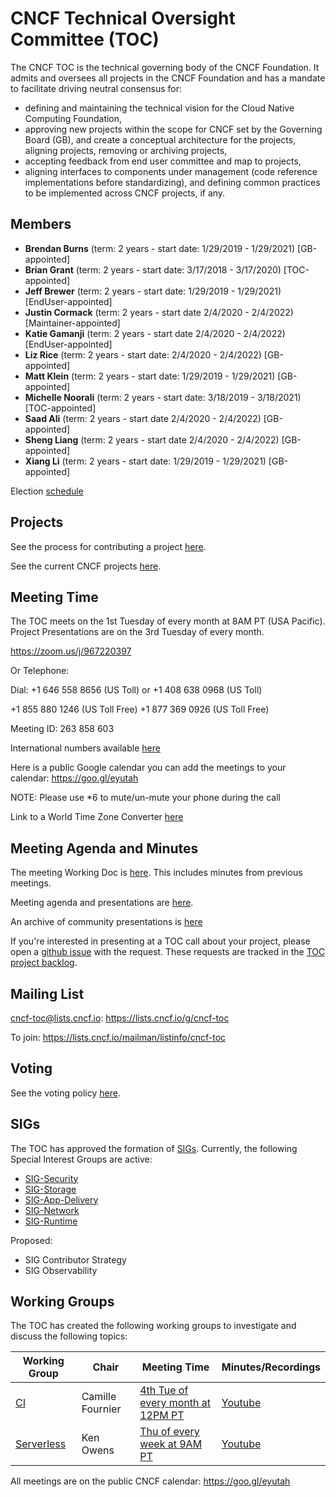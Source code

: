 # CNCF Technical Oversight Committee (TOC)

The CNCF TOC is the technical governing body of the CNCF Foundation. It admits and oversees all projects in the CNCF Foundation and has a mandate to facilitate driving neutral consensus for:
* defining and maintaining the technical vision for the Cloud Native Computing Foundation,
* approving new projects within the scope for CNCF set by the Governing Board (GB), and create a conceptual architecture for the projects, aligning projects, removing or archiving projects,
* accepting feedback from end user committee and map to projects,
* aligning interfaces to components under management (code reference implementations before standardizing), and defining common practices to be implemented across CNCF projects, if any.

## Members
* **Brendan Burns** (term: 2 years - start date: 1/29/2019 - 1/29/2021) [GB-appointed]
* **Brian Grant** (term: 2 years - start date: 3/17/2018 - 3/17/2020) [TOC-appointed]
* **Jeff Brewer** (term: 2 years - start date: 1/29/2019 - 1/29/2021) [EndUser-appointed]
* **Justin Cormack** (term: 2 years - start date 2/4/2020 - 2/4/2022) [Maintainer-appointed]
* **Katie Gamanji** (term: 2 years - start date 2/4/2020 - 2/4/2022) [EndUser-appointed]
* **Liz Rice** (term: 2 years - start date: 2/4/2020 - 2/4/2022) [GB-appointed]
* **Matt Klein** (term: 2 years - start date: 1/29/2019 - 1/29/2021) [GB-appointed]
* **Michelle Noorali** (term: 2 years - start date: 3/18/2019 - 3/18/2021) [TOC-appointed]
* **Saad Ali** (term: 2 years - start date 2/4/2020 - 2/4/2022) [GB-appointed]
* **Sheng Liang** (term: 2 years - start date 2/4/2020 - 2/4/2022) [GB-appointed]
* **Xiang Li** (term: 2 years - start date: 1/29/2019 - 1/29/2021) [GB-appointed]

Election [schedule](process/election-schedule.md)

## Projects

See the process for contributing a project [here](CONTRIBUTING.md).

See the current CNCF projects [here](https://www.cncf.io/projects/).

## Meeting Time

The TOC meets on the 1st Tuesday of every month at 8AM PT (USA Pacific).
Project Presentations are on the 3rd Tuesday of every month.

https://zoom.us/j/967220397

Or Telephone:

Dial: +1 646 558 8656 (US Toll) or +1 408 638 0968 (US Toll)

+1 855 880 1246 (US Toll Free)
+1 877 369 0926 (US Toll Free)

Meeting ID: 263 858 603

International numbers available [here](https://zoom.us/zoomconference?m=ddKUsXGa2tGOHvCl4ccI0juqU7TZaCov)

Here is a public Google calendar you can add the meetings to your calendar: https://goo.gl/eyutah

NOTE: Please use *6 to mute/un-mute your phone during the call

Link to a World Time Zone Converter [here](http://www.thetimezoneconverter.com/?t=8:00%20a.m.%20&tz=San%20Francisco&)

## Meeting Agenda and Minutes

The meeting Working Doc is [here](https://docs.google.com/document/d/1jpoKT12jf2jTf-2EJSAl4iTdA7Aoj_uiI19qIaECNFc/edit#). This includes minutes from previous meetings.

Meeting agenda and presentations are [here](docs/meeting_presentations.md).

An archive of community presentations is [here](docs/scheduled_presentations.md)

If you're interested in presenting at a TOC call about your project, please open a [github issue](https://github.com/cncf/toc/issues) with the request. These requests are tracked in the [TOC project backlog](https://github.com/cncf/toc/projects/4).

## Mailing List

cncf-toc@lists.cncf.io: https://lists.cncf.io/g/cncf-toc

To join: https://lists.cncf.io/mailman/listinfo/cncf-toc

## Voting

See the voting policy [here](docs/voting.md).

## SIGs

The TOC has approved the formation of [SIGs](sigs/cncf-sigs.md).
Currently, the following Special Interest Groups are active: 
* [SIG-Security](https://github.com/cncf/sig-security)
* [SIG-Storage](https://github.com/cncf/sig-storage) 
* [SIG-App-Delivery](https://github.com/cncf/sig-app-delivery)
* [SIG-Network](https://github.com/cncf/sig-network)
* [SIG-Runtime](https://github.com/cncf/sig-runtime)

Proposed: 
* SIG Contributor Strategy
* SIG Observability 


## Working Groups

The TOC has created the following working groups to investigate and discuss the following topics:

| Working Group | Chair            | Meeting Time                          | Minutes/Recordings |
|---------------|------------------|---------------------------------------|--------------------|
| [CI](https://github.com/cncf/wg-ci)         | Camille Fournier | [4th Tue of every month at 12PM PT](https://zoom.us/my/cncfciwg) | [Youtube](https://www.youtube.com/playlist?list=PLj6h78yzYM2P3_A3ujWHSxOu1IO_bd7Zi)
| [Serverless](https://github.com/cncf/wg-serverless) | Ken Owens        |  [Thu of every week at 9AM PT](https://zoom.us/my/cncfserverlesswg)                                     | [Youtube](https://www.youtube.com/playlist?list=PLj6h78yzYM2Ph7YoBIgsZNW_RGJvNlFOt)

All meetings are on the public CNCF calendar: https://goo.gl/eyutah
